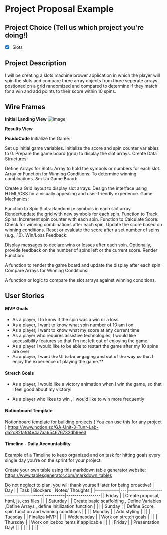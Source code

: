 # Project Proposal Example

## Project Choice (Tell us which project you're doing!)

- [x] Slots


## Project Description 

I will be creating a slots machine brower application in which the player will spin the slots and compare three array objects from three seperate arrays postioned on a grid randomized and compared to determine if they match for a win and add points to their score within 10 spins.
## Wire Frames

**Initial Landing View**
![image](https://github.com/kratos238/Slots/assets/42145938/863328bb-1bff-4ebd-aeaa-8d80d05e77fe)



**Results View**

**PsudoCode**
Initialize the Game:

Set up initial game variables.
Initialize the score and spin counter variables to 0.
Prepare the game board (grid) to display the slot arrays.
Create Data Structures:

Define Arrays for Slots: Array to hold the symbols or numbers for each slot.
Array or Function for Winning Conditions: To determine winning combinations.
Set Up Game Board:

Create a Grid layout to display slot arrays.
Design the interface using HTML/CSS for a visually appealing and user-friendly experience.
Game Mechanics:

Function to Spin Slots:
Randomize symbols in each slot array.
Render/update the grid with new symbols for each spin.
Function to Track Spins:
Increment spin counter with each spin.
Function to Calculate Score:
Check for winning combinations after each spin.
Update the score based on winning conditions.
Reset or evaluate the score after a set number of spins (e.g., 10).
Win/Loss Feedback:

Display messages to declare wins or losses after each spin.
Optionally, provide feedback on the number of spins left or the current score.
Render Function:

A function to render the game board and update the display after each spin.
Compare Arrays for Winning Conditions:

A function or logic to compare the slot arrays against winning conditions.



## User Stories

#### MVP Goals

- As a player, I to know if the spin was a win or a loss 
- As a player, I want to know what spin number of 10 am i on 
- As a player, I want to know what  my score at any current time 
- As a player who requires assistive technologies, I would like accessibility features so that I'm not left out of enjoying the game.
- As a player I would like to be able to restart the game after my 10 spins are over 
- As a player, I want the UI to be engaging and out of the way so that I enjoy the experience of playing the game.\*\*

#### Stretch Goals

- As a player, I would like a victory animation when I win the game, so that I feel good about my victory!

- As a player who likes to win , I would like to win more frequently

#### Notionboard Template
Notionboard template for building projects ( You can use this for any project )
https://www.notion.so/GA-Unit-3-Tunr-Lab-da2c82fafd4e4a7aa654676732db9ee3

#### Timeline - Daily Accountability
Example of a Timeline to keep organized and on task for hitting goals every single day you’re on the sprint for your project.

Create your own table using this markdown table generator website:
https://www.tablesgenerator.com/markdown_tables

Do not neglect to plan, you will thank yourself later for being proactive!
| Day        |   | Task                               | Blockers | Notes/ Thoughts |
|------------|---|------------------------------------|----------|-----------------|
| Friday     |   | Create proposal, html, js, css files          |                 |
| Saturday   |   | Create basic scaffolding , Define Variables ,Define Arrays , define initilization function           |          |                 |
| Sunday     |   | Define Score, spin function  and winning conditions     |          |                 |
| Monday     |   | Add styling                        |          |                 |
| Tuesday    |   | Finaliza MVP                       |          |                 |
| Wedenesday |   | Work on stretch goals              |          |                 |
| Thursday   |   | Work on icebox items if applicable |          |                 |
| Friday     |   | Presentation Day!                  |          |                 |
|            |   |                                    |          |                 |
